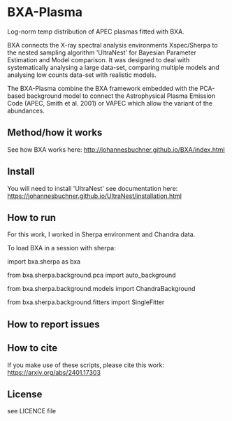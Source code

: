 # BXA-Plasma
Log-norm temp distribution of APEC plasmas fitted with BXA.

BXA connects the X-ray spectral analysis environments Xspec/Sherpa to the nested sampling algorithm 'UltraNest' for Bayesian Parameter Estimation and Model comparison. 
It was designed to deal with systematically analysing a large data-set, comparing multiple models and analysing low counts data-set with realistic models.

The BXA-Plasma combine the BXA framework embedded with the PCA-based background model to connect the Astrophysical Plasma Emission Code (APEC, Smith et al. 2001) or VAPEC which allow the variant of the abundances. 
## Method/how it works
See how BXA works here: http://johannesbuchner.github.io/BXA/index.html

## Install 
You will need to install 'UltraNest' see documentation here: https://johannesbuchner.github.io/UltraNest/installation.html

## How to run
For this work, I worked in Sherpa environment and Chandra data. 

To load BXA in a session with sherpa:

import bxa.sherpa as bxa

from bxa.sherpa.background.pca import auto_background

from bxa.sherpa.background.models import ChandraBackground

from bxa.sherpa.background.fitters import SingleFitter

## How to report issues

## How to cite
If you make use of these scripts, please cite this work: https://arxiv.org/abs/2401.17303

## License

see LICENCE file

